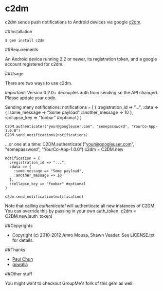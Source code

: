 # c2dm

c2dm sends push notifications to Android devices via google [c2dm](http://code.google.com/android/c2dm/index.html).

##Installation

    $ gem install c2dm
    
##Requirements

An Android device running 2.2 or newer, its registration token, and a google account registered for c2dm.

##Usage

There are two ways to use c2dm.

*Important*: Version 0.2.0+ decouples auth from sending so the API changed. Please update your code.

Sending many notifications:
	notifications = [
	  {
	    :registration_id => "...", 
	    :data => {
	      :some_message => "Some payload"
	      :another_message => 10
	    },
	    :collapse_key => "foobar" #optional
	  }
	]
	
	C2DM.authenticate!("your@googleuser.com", "somepassword", "YourCo-App-1.0.0")
	C2DM.send_notifications(notifications)

...or one at a time:
	C2DM.authenticate!("your@googleuser.com", "somepassword", "YourCo-App-1.0.0")
	c2dm = C2DM.new

	notification = {
	  :registration_id => "...", 
	  :data => {
	    :some_message => "Some payload",
	    :another_message => 10
	  },
	  :collapse_key => "foobar" #optional
	}

	c2dm.send_notification(notification)

Note that calling *authenticate!* will authenticate all new instances of C2DM. You can override this by passing in your own auth_token:
	c2dm = C2DM.new(auth_token)

##Copyrights

* Copyright (c) 2010-2012 Amro Mousa, Shawn Veader. See LICENSE.txt for details.

##Thanks

* [Paul Chun](https://github.com/sixofhearts)
* [gowalla](https://github.com/gowalla)

##Other stuff

You might want to checkout GroupMe's fork of this gem as well.